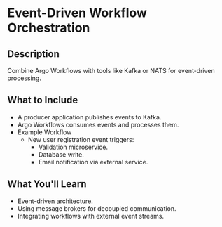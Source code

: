 # Event-Driven Workflow Orchestration

## Description

Combine Argo Workflows with tools like Kafka or NATS for event-driven processing.

## What to Include

- A producer application publishes events to Kafka.
- Argo Workflows consumes events and processes them.
- Example Workflow
  - New user registration event triggers:
    - Validation microservice.
    - Database write.
    - Email notification via external service.

## What You'll Learn

- Event-driven architecture.
- Using message brokers for decoupled communication.
- Integrating workflows with external event streams.
